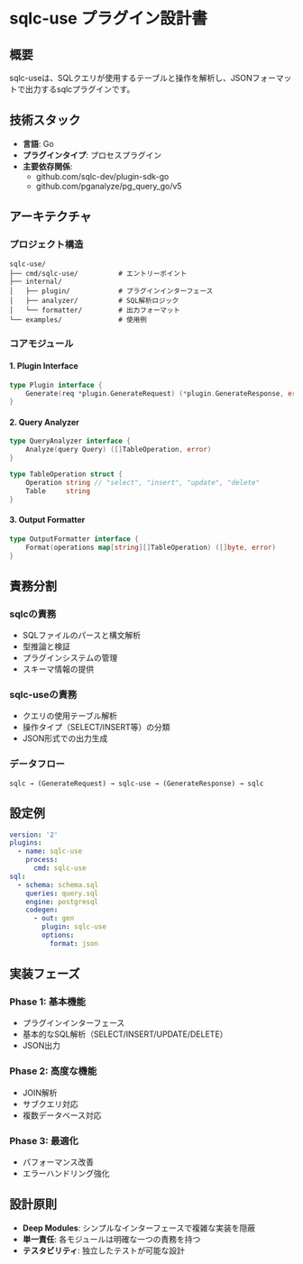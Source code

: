# sqlc-use プラグイン設計書

## 概要
sqlc-useは、SQLクエリが使用するテーブルと操作を解析し、JSONフォーマットで出力するsqlcプラグインです。

## 技術スタック
- **言語**: Go
- **プラグインタイプ**: プロセスプラグイン
- **主要依存関係**: 
  - github.com/sqlc-dev/plugin-sdk-go
  - github.com/pganalyze/pg_query_go/v5

## アーキテクチャ

### プロジェクト構造
```
sqlc-use/
├── cmd/sqlc-use/          # エントリーポイント
├── internal/
│   ├── plugin/            # プラグインインターフェース
│   ├── analyzer/          # SQL解析ロジック
│   └── formatter/         # 出力フォーマット
└── examples/              # 使用例
```

### コアモジュール

#### 1. Plugin Interface
```go
type Plugin interface {
    Generate(req *plugin.GenerateRequest) (*plugin.GenerateResponse, error)
}
```

#### 2. Query Analyzer
```go
type QueryAnalyzer interface {
    Analyze(query Query) ([]TableOperation, error)
}

type TableOperation struct {
    Operation string // "select", "insert", "update", "delete"
    Table     string
}
```

#### 3. Output Formatter
```go
type OutputFormatter interface {
    Format(operations map[string][]TableOperation) ([]byte, error)
}
```

## 責務分割

### sqlcの責務
- SQLファイルのパースと構文解析
- 型推論と検証
- プラグインシステムの管理
- スキーマ情報の提供

### sqlc-useの責務
- クエリの使用テーブル解析
- 操作タイプ（SELECT/INSERT等）の分類
- JSON形式での出力生成

### データフロー
```
sqlc → (GenerateRequest) → sqlc-use → (GenerateResponse) → sqlc
```

## 設定例
```yaml
version: '2'
plugins:
  - name: sqlc-use
    process:
      cmd: sqlc-use
sql:
  - schema: schema.sql
    queries: query.sql
    engine: postgresql
    codegen:
      - out: gen
        plugin: sqlc-use
        options:
          format: json
```

## 実装フェーズ

### Phase 1: 基本機能
- プラグインインターフェース
- 基本的なSQL解析（SELECT/INSERT/UPDATE/DELETE）
- JSON出力

### Phase 2: 高度な機能
- JOIN解析
- サブクエリ対応
- 複数データベース対応

### Phase 3: 最適化
- パフォーマンス改善
- エラーハンドリング強化

## 設計原則
- **Deep Modules**: シンプルなインターフェースで複雑な実装を隠蔽
- **単一責任**: 各モジュールは明確な一つの責務を持つ
- **テスタビリティ**: 独立したテストが可能な設計